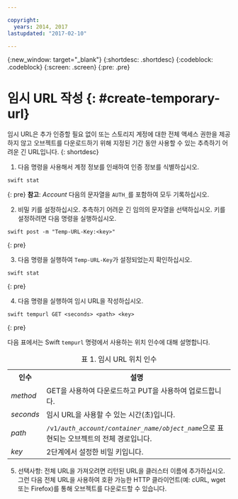 ```yaml
---

copyright:
  years: 2014, 2017
lastupdated: "2017-02-10"

---
```


{:new_window: target="_blank"}
{:shortdesc: .shortdesc}
{:codeblock: .codeblock}
{:screen: .screen}
{:pre: .pre}


# 임시 URL 작성 {: #create-temporary-url}

임시 URL은 추가 인증할 필요 없이 또는 스토리지 계정에 대한 전체 액세스 권한을 제공하지 않고 오브젝트를 다운로드하기 위해 지정된 기간 동안 사용할 수 있는 추측하기 어려운 긴 URL입니다.
{: shortdesc}


1. 다음 명령을 사용해서 계정 정보를 인쇄하여 인증 정보를 식별하십시오. 

  ```
  swift stat
  ```
  {: pre}
  **참고**: *Account* 다음의 문자열을 `AUTH_`를 포함하여 모두 기록하십시오.

2. 비밀 키를 설정하십시오. 추측하기 어려운 긴 임의의 문자열을 선택하십시오.  키를 설정하려면 다음 명령을 실행하십시오. 

  ```
  swift post -m "Temp-URL-Key:<key>"
  ```
  {: pre}

3. 다음 명령을 실행하여 `Temp-URL-Key`가 설정되었는지 확인하십시오. 

  ```
  swift stat
  ```
  {: pre}

4. 다음 명령을 실행하여 임시 URL을 작성하십시오. 

  ```
  swift tempurl GET <seconds> <path> <key>
  ```
  {: pre}

  다음 표에서는 Swift `tempurl` 명령에서 사용하는 위치 인수에 대해 설명합니다. 
  <table>
  <caption> 표 1. 임시 URL 위치 인수</caption>
    <tr>
      <th> 인수 </th>
      <th> 설명 </th>
    </tr>
    <tr>
      <td> <i> method </i> </td>
      <td> GET을 사용하여 다운로드하고 PUT을 사용하여 업로드합니다. </td>
    </tr>
    <tr>
      <td> <i> seconds </i> </td>
      <td> 임시 URL을 사용할 수 있는 시간(초)입니다. </td>
    </tr>
    <tr>
      <td> <i> path </i> </td>
      <td> <code>/v1/<i>auth_account</i>/<i>container_name</i>/<i>object_name</i></code>으로 표현되는 오브젝트의 전체 경로입니다. </td>
    </tr>
    <tr>
      <td> <i> key </i> </td>
      <td> 2단계에서 설정한 비밀 키입니다. </td>
    </tr>
  </table>

5. 선택사항: 전체 URL을 가져오려면 리턴된 URL을 클러스터 이름에 추가하십시오. 그런 다음 전체 URL을 사용하여 호환 가능한 HTTP 클라이언트(예: cURL, wget 또는 Firefox)를 통해 오브젝트를 다운로드할 수 있습니다. 

